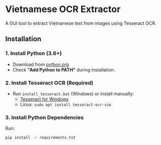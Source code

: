 # Vietnamese OCR Extractor

A GUI tool to extract Vietnamese text from images using Tesseract OCR.

## Installation

### 1. Install Python (3.6+)

- Download from [python.org](https://www.python.org/downloads/)
- Check **"Add Python to PATH"** during installation.

### 2. Install Tesseract OCR (Required)

- Run `install_tesseract.bat` (Windows) or install manually:
  - [Tesseract for Windows](https://github.com/UB-Mannheim/tesseract/wiki)
  - Linux: `sudo apt install tesseract-ocr-vie`

### 3. Install Python Dependencies

Run:

```bash
pip install -r requirements.txt
```
